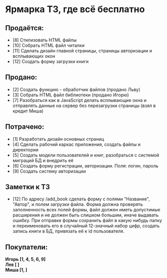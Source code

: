 # Ярмарка ТЗ, где всё бесплатно

## Продаётся:

- [8] Стилизовать HTML файлы
- [10] Собрать HTML файл читалки
- [11] Сделать дизайн главной страницы, страницы авторизации и всплывающих окон
- [12] Создать форму загрузки книги


## Продано:

- [2] Создать функцию - обработчик файлов (продано Льву)
- [3] Собрать HTML файл библиотеки (продано Игорю)
- [7] Разобраться как в JavaScript делать всплывающие окна и отправлять данные на сервер без перезагрузки страницы (взял в кредит Миша)

## Потрачено:

- [1] Разработать дизайн основных страниц
- [4] Сделать рабочий каркас приложения, создать файлы и директории
- [5] Создать модели пользователей и книг, разобраться с системой миграций БД и внедрить её
- [6] Создать форму регистрации, авторизации. Поля: логин, пароль
- [9] Создать систему авторизации

## Заметки к ТЗ 
- [12] По адресу /add_book сделать форму с полями "Название", "Автор", и полем загрузки файла. Форма должна проверять заполненность всех полей формы, файл должен иметь допустимые расширения и не должен быть слишком большим, иначе выдавать ошибку. При отправке формы сохранить файл в какую нибудь папку и переименовать его в случайный 12-значный набор цифр, создать запись книги в БД, привязать её к id пользователя.

## Покупатели:
 **Игорь [1, 4, 5, 6, 9]**  
 **Лев [ ]**  
 **Миша [1, ]**
